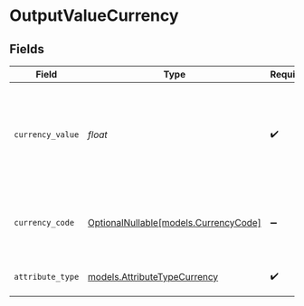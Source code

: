 # OutputValueCurrency


## Fields

| Field                                                                                       | Type                                                                                        | Required                                                                                    | Description                                                                                 | Example                                                                                     |
| ------------------------------------------------------------------------------------------- | ------------------------------------------------------------------------------------------- | ------------------------------------------------------------------------------------------- | ------------------------------------------------------------------------------------------- | ------------------------------------------------------------------------------------------- |
| `currency_value`                                                                            | *float*                                                                                     | :heavy_check_mark:                                                                          | A numerical representation of the currency value. A decimal with a max of 4 decimal places. | 99                                                                                          |
| `currency_code`                                                                             | [OptionalNullable[models.CurrencyCode]](../models/currencycode.md)                          | :heavy_minus_sign:                                                                          | The ISO4217 currency code representing the currency that the value is stored in.            | USD                                                                                         |
| `attribute_type`                                                                            | [models.AttributeTypeCurrency](../models/attributetypecurrency.md)                          | :heavy_check_mark:                                                                          | The attribute type of the value.                                                            | currency                                                                                    |